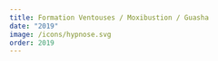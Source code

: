```yaml
---
title: Formation Ventouses / Moxibustion / Guasha
date: "2019"
image: /icons/hypnose.svg
order: 2019
---
```

